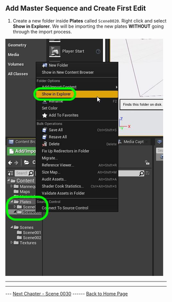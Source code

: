 ## Add Master Sequence and Create First Edit

1.  Create a new folder inside **Plates** called `Scene0020`.  Right click and select **Show in Explorer**.  We will be importing the new plates **WITHOUT** going through the import process.

![import new files into new scene0020 folder](../images/showInExplorerSc2.jpg)

***



***

--- [Next Chapter - Scene 0030](../shot_30/README.md) ------ [Back to Home Page](../README.md)